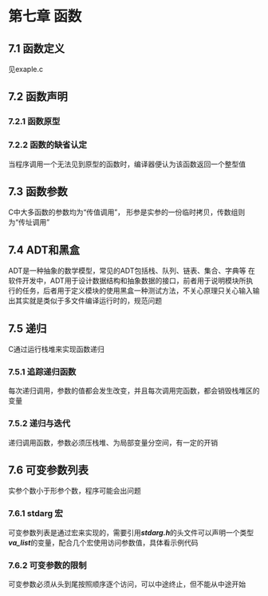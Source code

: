 # 第七章 函数

## 7.1 函数定义 
见exaple.c
## 7.2 函数声明
### 7.2.1 函数原型
### 7.2.2 函数的缺省认定
当程序调用一个无法见到原型的函数时，编译器便认为该函数返回一个整型值
## 7.3 函数参数
C中大多函数的参数均为“传值调用”， 形参是实参的一份临时拷贝，传数组则为“传址调用”
## 7.4 ADT和黑盒
ADT是一种抽象的数学模型，常见的ADT包括栈、队列、链表、集合、字典等
在软件开发中，ADT用于设计数据结构和抽象数据的接口，前者用于说明模块所执行的任务，后者用于定义模块的使用黑盒一种测试方法，不关心原理只关心输入输出其实就是类似于多文件编译运行时的，规范问题
## 7.5 递归
C通过运行栈堆来实现函数递归
### 7.5.1 追踪递归函数
每次递归调用，参数的值都会发生改变，并且每次调用完函数，都会销毁栈堆区的变量
### 7.5.2 递归与迭代
递归调用函数，参数必须压栈堆、为局部变量分空间，有一定的开销
## 7.6 可变参数列表
实参个数小于形参个数，程序可能会出问题
### 7.6.1 stdarg 宏
可变参数列表是通过宏来实现的，需要引用***stdarg.h***的头文件可以声明一个类型***va_list***的变量，配合几个宏使用访问参数值，具体看示例代码
### 7.6.2 可变参数的限制
可变参数必须从头到尾按照顺序逐个访问，可以中途终止，但不能从中途开始